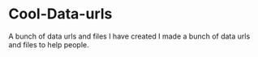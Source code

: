 # Cool-Data-urls
A bunch of data urls and files I have created
I made a bunch of data urls and files to help people.
